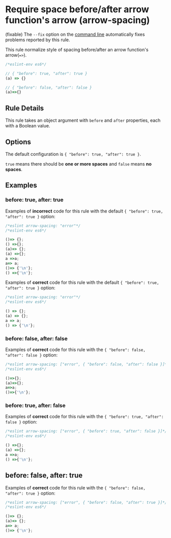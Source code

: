 # Require space before/after arrow function's arrow (arrow-spacing)

(fixable) The `--fix` option on the [command line](../user-guide/command-line-interface#fix) automatically fixes problems reported by this rule.

This rule normalize style of spacing before/after an arrow function's arrow(`=>`).

```js
/*eslint-env es6*/

// { "before": true, "after": true }
(a) => {}

// { "before": false, "after": false }
(a)=>{}
```

## Rule Details

This rule takes an object argument with `before` and `after` properties, each with a Boolean value.

## Options

The default configuration is `{ "before": true, "after": true }`.

`true` means there should be **one or more spaces** and `false` means **no spaces**.

## Examples

### before: true, after: true

Examples of **incorrect** code for this rule with the default `{ "before": true, "after": true }` option:


```js
/*eslint arrow-spacing: "error"*/
/*eslint-env es6*/

()=> {};
() =>{};
(a)=> {};
(a) =>{};
a =>a;
a=> a;
()=> {'\n'};
() =>{'\n'};
```

Examples of **correct** code for this rule with the default `{ "before": true, "after": true }` option:

```js
/*eslint arrow-spacing: "error"*/
/*eslint-env es6*/

() => {};
(a) => {};
a => a;
() => {'\n'};
```

### before: false, after: false

Examples of **correct** code for this rule with the `{ "before": false, "after": false }` option:

```js
/*eslint arrow-spacing: ["error", { "before": false, "after": false }]*/
/*eslint-env es6*/

()=>{};
(a)=>{};
a=>a;
()=>{'\n'};
```

### before: true, after: false

Examples of **correct** code for this rule with the `{ "before": true, "after": false }` option:

```js
/*eslint arrow-spacing: ["error", { "before": true, "after": false }]*/
/*eslint-env es6*/

() =>{};
(a) =>{};
a =>a;
() =>{'\n'};
```

## before: false, after: true

Examples of **correct** code for this rule with the `{ "before": false, "after": true }` option:

```js
/*eslint arrow-spacing: ["error", { "before": false, "after": true }]*/
/*eslint-env es6*/

()=> {};
(a)=> {};
a=> a;
()=> {'\n'};
```
